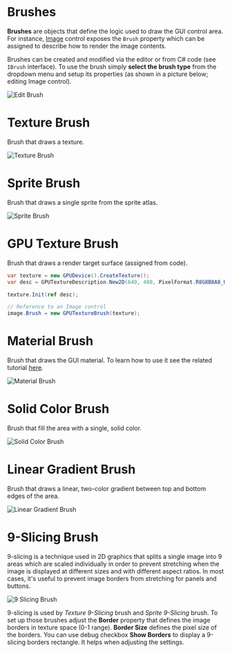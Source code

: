 # Brushes

**Brushes** are objects that define the logic used to draw the GUI control area. For instance, [Image](../controls/image.md) control exposes the `Brush` property which can be assigned to describe how to render the image contents.

Brushes can be created and modified via the editor or from C# code (see `IBrush` interface).
To use the brush simply **select the brush type** from the dropdown menu and setup its properties (as shown in a picture below; editing Image control).

![Edit Brush](media/brush-set-type.png)

# Texture Brush

Brush that draws a texture.

![Texture Brush](media/brush-texture.png)

# Sprite Brush

Brush that draws a single sprite from the sprite atlas.

![Sprite Brush](media/brush-sprite.png)

# GPU Texture Brush

Brush that draws a render target surface (assigned from code).

```cs
var texture = new GPUDevice().CreateTexture();
var desc = GPUTextureDescription.New2D(640, 480, PixelFormat.R8G8B8A8_UNorm);

texture.Init(ref desc);

// Reference to an Image control
image.Brush = new GPUTextureBrush(texture);
```

# Material Brush

Brush that draws the GUI material. To learn how to use it see the related tutorial [here](../tutorials/create-gui-material.md).

![Material Brush](media/brush-material.png)

# Solid Color Brush

Brush that fill the area with a single, solid color.

![Solid Color Brush](media/brush-solid-color.png)

# Linear Gradient Brush

Brush that draws a linear, two-color gradient between top and bottom edges of the area.

![Linear Gradient Brush](media/brush-linear-gradient.png)

# 9-Slicing Brush

9-slicing is a technique used in 2D graphics that splits a single image into 9 areas which are scaled individually in order to prevent stretching when the image is displayed at different sizes and with different aspect ratios. In most cases, it's useful to prevent image borders from stretching for panels and buttons.

![9 Slicing Brush](media/9slicing.gif)

9-slicing is used by *Texture 9-Slicing* brush and *Sprite 9-Slicing* brush. To set up those brushes adjust the **Border** property that defines the image borders in texture space (0-1 range). **Border Size** defines the pixel size of the borders. You can use debug checkbox **Show Borders** to display a 9-slicing borders rectangle. It helps when adjusting the settings.
